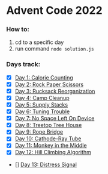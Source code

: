 # Advent Code 2022

### How to:
1. cd to a specific day
2. run command `node solution.js`

### Days track:

- [x] [Day 1: Calorie Counting](https://github.com/kkiaune/advent-of-code-2022/tree/main/day-1)
- [x] [Day 2: Rock Paper Scissors](https://github.com/kkiaune/advent-of-code-2022/tree/main/day-2)
- [x] [Day 3: Rucksack Reorganization](https://github.com/kkiaune/advent-of-code-2022/tree/main/day-3)
- [x] [Day 4: Camp Cleanup](https://github.com/kkiaune/advent-of-code-2022/tree/main/day-4)
- [x] [Day 5: Supply Stacks](https://github.com/kkiaune/advent-of-code-2022/tree/main/day-5)
- [x] [Day 6: Tuning Trouble](https://github.com/kkiaune/advent-of-code-2022/tree/main/day-6)
- [x] [Day 7: No Space Left On Device](https://github.com/kkiaune/advent-of-code-2022/tree/main/day-7)
- [x] [Day 8: Treetop Tree House](https://github.com/kkiaune/advent-of-code-2022/tree/main/day-8)
- [x] [Day 9: Rope Bridge](https://github.com/kkiaune/advent-of-code-2022/tree/main/day-9)
- [x] [Day 10: Cathode-Ray Tube](https://github.com/kkiaune/advent-of-code-2022/tree/main/day-10)
- [x] [Day 11: Monkey in the Middle](https://github.com/kkiaune/advent-of-code-2022/tree/main/day-11)
- [x] [Day 12: Hill Climbing Algorithm](https://github.com/kkiaune/advent-of-code-2022/tree/main/day-12)
- [] [Day 13: Distress Signal](https://github.com/kkiaune/advent-of-code-2022/tree/main/day-13)
